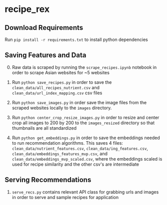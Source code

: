 # recipe_rex

## Download Requirements

Run `pip install -r requirements.txt` to install python dependencies

## Saving Features and Data

0. Raw data is scraped by running the `scrape_recipes.ipynb` notebook in order to scrape Asian websites for ~5 websites

1. Run `python save_recipes.py` in order to save the `clean_data/all_recipes_nutrient.csv` and `clean_data/url_index_mapping.csv` csv files

2. Run `python save_images.py` in order save the image files from the scraped websites locally to the `images` directory. 

3. Run `python center_crop_resize_images.py` in order to resize and center crop all images to 200 by 200 to the `images_resized` directory so that thumbnails are all standardized

4. Run `python get_embeddings.py` in order to save the embeddings needed to run recommendation algorithms. This saves 4 files: `clean_data/nutrient_features.csv`, `clean_data/ing_features.csv`,  `clean_data/embeddings_features_mvp.csv`, and `clean_data/embeddings_mvp_scaled.csv`, where the embeddings scaled is used for recipe similarity and the other csv's are intermediate

## Serving Recommendations

1. `serve_recs.py` contains relevant API class for grabbing urls and images in order to serve and sample recipes for application